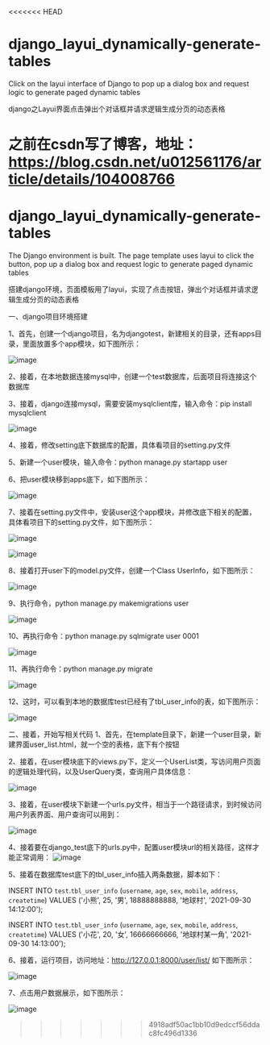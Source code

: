 <<<<<<< HEAD
# django_layui_dynamically-generate-tables

Click on the layui interface of Django to pop up a dialog box and request logic to generate paged dynamic tables 

django之Layui界面点击弹出个对话框并请求逻辑生成分页的动态表格

之前在csdn写了博客，地址：https://blog.csdn.net/u012561176/article/details/104008766
=======
# django_layui_dynamically-generate-tables

The Django environment is built. The page template uses layui to click the button, pop up a dialog box and request logic to generate paged dynamic tables

搭建django环境，页面模板用了layui，实现了点击按钮，弹出个对话框并请求逻辑生成分页的动态表格

一、django项目环境搭建

1、首先，创建一个django项目，名为djangotest，新建相关的目录，还有apps目录，里面放置多个app模块，如下图所示：

![image](https://user-images.githubusercontent.com/10420128/135018542-3cfd413d-4e20-4099-b8f2-ba3951f7c61b.png)

2、接着，在本地数据连接mysql中，创建一个test数据库，后面项目将连接这个数据库

3、接着，django连接mysql，需要安装mysqlclient库，输入命令：pip install mysqlclient

![image](https://user-images.githubusercontent.com/10420128/135015248-9db17f35-2542-4b0a-855b-ad9734b8ffcb.png)

4、接着，修改setting底下数据库的配置，具体看项目的setting.py文件

5、新建一个user模块，输入命令：python manage.py startapp user

6、把user模块移到apps底下，如下图所示：

![image](https://user-images.githubusercontent.com/10420128/135018642-6271aad0-6d83-446c-9373-86398811d0a8.png)

7、接着在setting.py文件中，安装user这个app模块，并修改底下相关的配置，具体看项目下的setting.py文件，如下图所示：

![image](https://user-images.githubusercontent.com/10420128/135018001-bb98e566-c9f0-4f72-a619-afb96006ba73.png)

![image](https://user-images.githubusercontent.com/10420128/135018878-ff75508e-54a6-4e48-a9db-6423e68348eb.png)

8、接着打开user下的model.py文件，创建一个Class UserInfo，如下图所示：

![image](https://user-images.githubusercontent.com/10420128/135017627-93934d92-d932-4745-8c44-5857900ead5f.png)

9、执行命令，python manage.py makemigrations user

![image](https://user-images.githubusercontent.com/10420128/135019032-243ada3d-2408-4db7-a25a-a02016be9fb1.png)

10、再执行命令：python manage.py sqlmigrate user 0001

![image](https://user-images.githubusercontent.com/10420128/135019270-ab33d271-8e64-430e-be6e-d79c39ca69bf.png)

11、再执行命令：python manage.py migrate

![image](https://user-images.githubusercontent.com/10420128/135019423-08cabc29-b7d8-4870-b840-bfba43912bf9.png)

12、这时，可以看到本地的数据库test已经有了tbl_user_info的表，如下图所示：

![image](https://user-images.githubusercontent.com/10420128/135019548-371eb626-b177-4147-b952-ced46c2fea92.png)

二、接着，开始写相关代码
1、首先，在template目录下，新建一个user目录，新建界面user_list.html，就一个空的表格，底下有个按钮

2、接着，在user模块底下的views.py下，定义一个UserList类，写访问用户页面的逻辑处理代码，以及UserQuery类，查询用户具体信息：

![image](https://user-images.githubusercontent.com/10420128/135398604-bb09e09f-3971-4950-82ba-d00cfdd67b24.png)

3、接着，在user模块下新建一个urls.py文件，相当于一个路径请求，到时候访问用户列表界面、用户查询可以用到：

![image](https://user-images.githubusercontent.com/10420128/135398684-24543e9b-6736-43a0-8669-8e32d5b7a0ea.png)

4、接着要在django_test底下的urls.py中，配置user模块url的相关路径，这样才能正常调用：
![image](https://user-images.githubusercontent.com/10420128/135398754-9145b896-0d4f-4684-a477-3c45f731baef.png)

5、接着在数据库test底下的tbl_user_info插入两条数据，脚本如下：

INSERT INTO `test`.`tbl_user_info` (`username`, `age`, `sex`, `mobile`, `address`, `createtime`) VALUES ('小熊', 25, '男', 18888888888, '地球村', '2021-09-30 14:12:00');

INSERT INTO `test`.`tbl_user_info` (`username`, `age`, `sex`, `mobile`, `address`, `createtime`) VALUES ('小花', 20, '女', 16666666666, '地球村某一角', '2021-09-30 14:13:00');

6、接着，运行项目，访问地址：http://127.0.0.1:8000/user/list/ 如下图所示：

![image](https://user-images.githubusercontent.com/10420128/135428697-ee4ac094-aee2-4a17-af05-06e277e2727f.png)

7、点击用户数据展示，如下图所示：

![image](https://user-images.githubusercontent.com/10420128/135428815-03612e2b-836f-4471-b420-85bcf6a26629.png)



>>>>>>> 4918adf50ac1bb10d9edccf56ddac8fc496d1336
